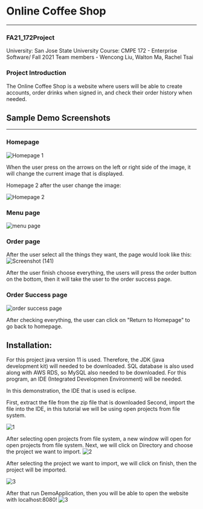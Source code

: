 # Online Coffee Shop
---
### FA21_172Project
University: San Jose State University
Course: CMPE 172 - Enterprise Software/ Fall 2021
Team members - Wencong Liu, Walton Ma, Rachel Tsai

### Project Introduction
The Online Coffee Shop is a website where users will be able to create accounts, order drinks when signed in, and check their order history when needed.

## Sample Demo Screenshots
---
### Homepage

![Homepage 1](https://user-images.githubusercontent.com/66756662/144163602-3d474156-073e-4b8a-a1b8-b4f57e9932cc.png)

When the user press on the arrows on the left or right side of the image, it will change the current image that is displayed.

Homepage 2 after the user change the image:


![Homepage 2](https://user-images.githubusercontent.com/66756662/144163613-62a01467-9bc2-451b-a24d-97a507131445.png)

### Menu page

![menu page](https://user-images.githubusercontent.com/66756662/144163847-4d2cc45d-530c-424e-aa2c-8a8d655608ce.png)

### Order page
After the user select all the things they want, the page would look like this:
![Screenshot (141)](https://user-images.githubusercontent.com/66756662/144164227-7208819d-7298-42cc-9640-b00ad1cf657f.png)

After the user finish choose everything, the users will press the order button on the bottom, then it will take the user to the order success page.

### Order Success page
![order success page](https://user-images.githubusercontent.com/66756662/144164577-88b5b51d-28ae-40d3-bc8d-fd106cb825d0.png)

After checking everything, the user can click on "Return to Homepage" to go back to homepage.

## Installation:
  For this project java version 11 is used. Therefore, the JDK (java development kit) will needed to be downloaded.
  SQL database is also used along with AWS RDS, so MySQL also needed to be downloaded.
  For this program, an IDE (Integrated Developmen Environment) will be needed.
  
  In this demonstration, the IDE that is used is eclipse.
  
 First, extract the file from the zip file that is downloaded
 Second, import the file into the IDE, in this tutorial we will be using open projects from file system.
 
![1](https://user-images.githubusercontent.com/66756662/141924198-60476d2b-fb42-41e5-b264-d7b0f06b8380.jpg)

After selecting open projects from file system, a new window will open for open projects from file system. Next, we will click on Directory and choose the project we want to import.
![2](https://user-images.githubusercontent.com/66756662/141927971-ed86270a-150b-4797-bde4-3c5cdb25aa8c.jpg)

After selecting the project we want to import, we will click on finish, then the project will be imported.

![3](https://user-images.githubusercontent.com/66756662/141928283-f94269c8-3f78-415a-b3ea-66445e22885b.jpg)

After that run DemoApplication, then you will be able to open the website with localhost:8080!
![3](https://user-images.githubusercontent.com/66756662/141928589-f1a3cc40-280a-4245-99a8-875f5e5f7bf4.jpg)
